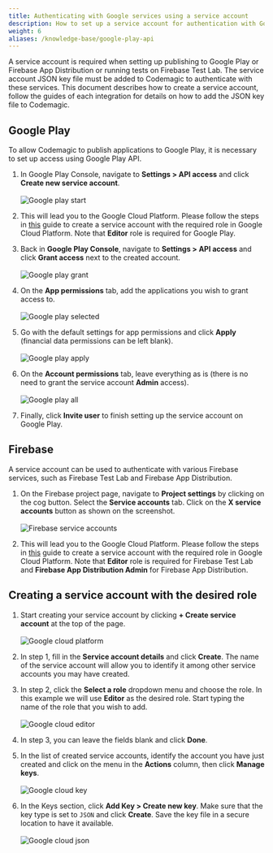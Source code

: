 ```yaml
---
title: Authenticating with Google services using a service account
description: How to set up a service account for authentication with Google Play and Firebase
weight: 6
aliases: /knowledge-base/google-play-api
---
```


A service account is required when setting up publishing to Google Play or Firebase App Distribution or running tests on Firebase Test Lab. The service account JSON key file must be added to Codemagic to authenticate with these services. This document describes how to create a service account, follow the guides of each integration for details on how to add the JSON key file to Codemagic.
## Google Play

To allow Codemagic to publish applications to Google Play, it is necessary to set up access using Google Play API. 

1. In Google Play Console, navigate to **Settings > API access** and click **Create new service account**.<br><br>
![Google play start](../uploads/google_play_start.png)

2. This will lead you to the Google Cloud Platform. Please follow the steps in [this](/knowledge-base/google-services-authentication/#creating-a-service-account-with-the-desired-role) guide to create a service account with the required role in Google Cloud Platform. Note that **Editor** role is required for Google Play.

3. Back in **Google Play Console**, navigate to **Settings > API access** and click **Grant access** next to the created account.<br><br>
![Google play grant](../uploads/google_play_two.png)

4. On the **App permissions** tab, add the applications you wish to grant access to.<br><br>
![Google play selected](../uploads/google_play_four.png)

5. Go with the default settings for app permissions and click **Apply** (financial data permissions can be left blank).<br><br> 
![Google play apply](../uploads/google_play_five.png)

6. On the **Account permissions** tab, leave everything as is (there is no need to grant the service account **Admin** access).<br><br>
![Google play all](../uploads/google_play_three.png)

7. Finally, click **Invite user** to finish setting up the service account on Google Play.

## Firebase

A service account can be used to authenticate with various Firebase services, such as Firebase Test Lab and Firebase App Distribution.

1. On the Firebase project page, navigate to **Project settings** by clicking on the cog button. Select the **Service accounts** tab. Click on the **X service accounts** button as shown on the screenshot. <br><br>
![Firebase service accounts](../uploads/firebase_service_accounts_button.png)

2. This will lead you to the Google Cloud Platform. Please follow the steps in [this](/knowledge-base/google-services-authentication/#creating-a-service-account-with-the-desired-role) guide to create a service account with the required role in Google Cloud Platform. Note that **Editor** role is required for Firebase Test Lab and **Firebase App Distribution Admin** for Firebase App Distribution.

## Creating a service account with the desired role

1. Start creating your service account by clicking **+ Create service account** at the top of the page.<br><br>
![Google cloud platform](../uploads/google_cloud_start.png)

2. In step 1, fill in the **Service account details** and click **Create**. The name of the service account will allow you to identify it among other service accounts you may have created.

3. In step 2, click the **Select a role** dropdown menu and choose the role. In this example we will use **Editor** as the desired role. Start typing the name of the role that you wish to add.<br><br>
![Google cloud editor](../uploads/google_cloud_two.png)

4. In step 3, you can leave the fields blank and click **Done**.

5. In the list of created service accounts, identify the account you have just created and click on the menu in the **Actions** column, then click **Manage keys**.<br><br>
![Google cloud key](../uploads/google_cloud_three.png)

6. In the Keys section, click **Add Key > Create new key**. Make sure that the key type is set to `JSON` and click **Create**. Save the key file in a secure location to have it available.<br><br>
![Google cloud json](../uploads/google_cloud_four.png)
